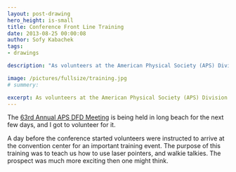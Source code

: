```yaml
---
layout: post-drawing
hero_height: is-small
title: Conference Front Line Training
date: 2013-08-25 00:00:08
author: Sofy Kabachek
tags:
- drawings

description: "As volunteers at the American Physical Society (APS) Division of Fluid Dynamics (DFD) 63rd Annual Meeting, our job is simple. Defend the line. Defend the laser pointer."

image: /pictures/fullsize/training.jpg
# summery:

excerpt: As volunteers at the American Physical Society (APS) Division of Fluid Dynamics (DFD) 63rd Annual Meeting, our job is simple. Defend the line. Defend the laser pointer.
---
```


The [63rd Annual APS DFD Meeting](http://www.dfd2010.caltech.edu/) is being held in long beach for the next few days, and I got to volunteer for it.

A day before the conference started volunteers were instructed to arrive at the convention center for an important training event. The purpose of this training was to teach us how to use laser pointers, and walkie talkies. The prospect was much more exciting then one might think.
